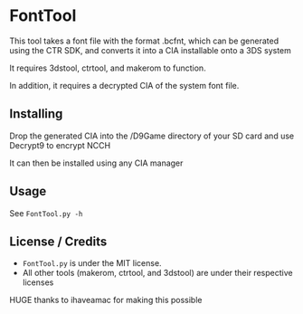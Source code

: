 # FontTool
This tool takes a font file with the format .bcfnt, which can be generated using the CTR SDK, and converts it into a CIA installable onto a 3DS system

It requires 3dstool, ctrtool, and makerom to function.

In addition, it requires a decrypted CIA of the system font file.


## Installing
Drop the generated CIA into the /D9Game directory of your SD card and use Decrypt9 to encrypt NCCH

It can then be installed using any CIA manager

## Usage
See `FontTool.py -h`

## License / Credits
* `FontTool.py` is under the MIT license.
* All other tools (makerom, ctrtool, and 3dstool) are under their respective licenses

HUGE thanks to ihaveamac for making this possible
